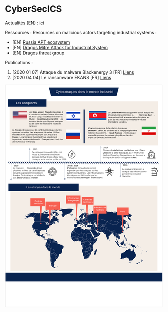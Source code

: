 # CyberSecICS
Actualités (EN) :
[ici](News/news.md)

Ressources :
Resources on malicious actors targeting industrial systems :
- [EN] [Russia APT ecosystem](https://apt-ecosystem.com/russia/map/)
- [EN] [Dragos Mitre Attack for Industrial System](https://hub.dragos.com/hubfs/Whitepaper-Downloads/Mapping-Industrial-Cybersecurity-Threats-to-MITRE-ATTACK-for-ICS.pdf)
- [EN] [Dragos threat group](https://www.dragos.com/threat-activity-groups/)

Publications :

1. [2020 01 07] Attaque du malware Blackenergy 3 [FR] [Liens](https://github.com/CyberICS/CyberICS.github.io/blob/master/Publications/2020_01_07_BLACKENERGY_V3.pdf)
2. [2020 04 04] Le ransomware EKANS [FR] [Liens](https://github.com/CyberICS/CyberICS.github.io/blob/master/Publications/2020_04_04_EKANS_RANSOMWARE.pdf)

![Les cyberattaques dans le monde industriel](Content/menaces.svg?raw=true)
